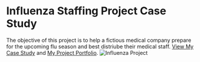 # Influenza Staffing Project Case Study
The objective of this project is to help a fictious medical company prepare for the upcoming flu season and best distriube their medical staff.
[View My Case Study](https://github.com/bluenorth52/Influenza-Staffing-Project/blob/main/Case%20Study%20Influenza%20Staffing.pptx) and [My Project Portfolio](https://github.com/bluenorth52/Influenza-Staffing-Project). 
![Influenza Project](https://raw.githubusercontent.com/bluenorth52/HBustle/main/Portfolio%20Images/Influenza%20Project.png)
